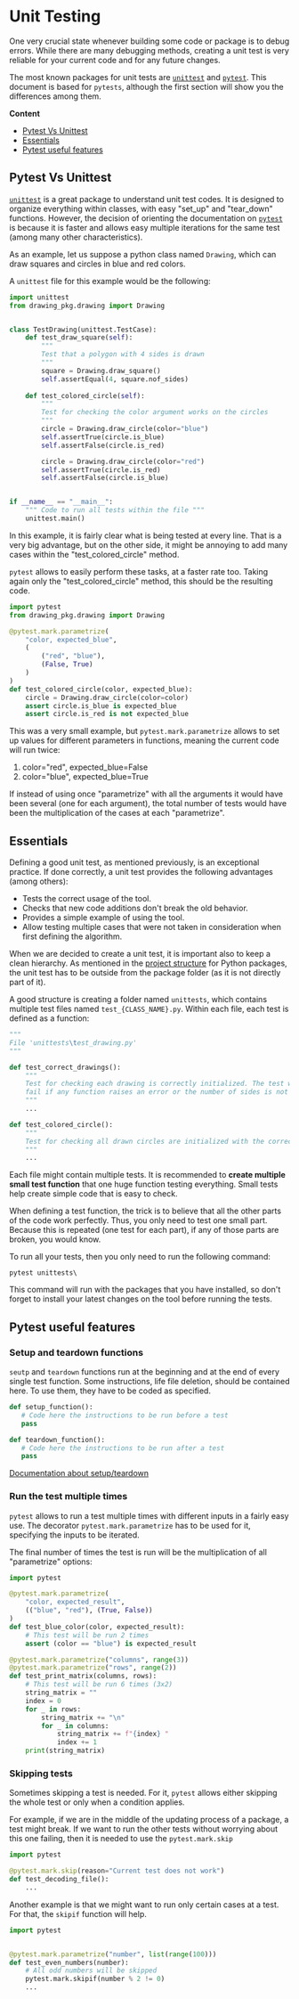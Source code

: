# Unit Testing

One very crucial state whenever building some code or package is to debug errors.
While there are many debugging methods, creating a unit test is very reliable for your current code and for any future changes.

The most known packages for unit tests are [`unittest`](https://docs.python.org/3/library/unittest.html) and [`pytest`](https://docs.pytest.org/en/latest/contents.html).
This document is based for `pytests`, although the first section will show you the differences among them.

**Content**
- [Pytest Vs Unittest](#pytest-vs-unittest)
- [Essentials](#essentials)
- [Pytest useful features](#pytest-useful-features)

## Pytest Vs Unittest

[`unittest`](https://docs.python.org/3/library/unittest.html) is a great package to understand unit test codes.
It is designed to organize everything within classes, with easy "set_up" and "tear_down" functions.
However, the decision of orienting the documentation on [`pytest`](https://docs.pytest.org/en/latest/contents.html) is because it is faster and allows easy multiple iterations for the same test (among many other characteristics).

As an example, let us suppose a python class named `Drawing`, which can draw squares and circles in blue and red colors. 

A `unittest` file for this example would be the following:

```python
import unittest
from drawing_pkg.drawing import Drawing


class TestDrawing(unittest.TestCase):
    def test_draw_square(self):
        """
        Test that a polygon with 4 sides is drawn
        """
        square = Drawing.draw_square()
        self.assertEqual(4, square.nof_sides)
        
    def test_colored_circle(self):
        """
        Test for checking the color argument works on the circles
        """
        circle = Drawing.draw_circle(color="blue")
        self.assertTrue(circle.is_blue)
        self.assertFalse(circle.is_red)

        circle = Drawing.draw_circle(color="red")
        self.assertTrue(circle.is_red)
        self.assertFalse(circle.is_blue)


if __name__ == "__main__":
    """ Code to run all tests within the file """
    unittest.main()
```

In this example, it is fairly clear what is being tested at every line. 
That is a very big advantage, but on the other side, it might be annoying to add many cases within the "test_colored_circle" method.

`pytest` allows to easily perform these tasks, at a faster rate too. Taking again only the "test_colored_circle" method, this should be the resulting code.

````python
import pytest
from drawing_pkg.drawing import Drawing

@pytest.mark.parametrize(
    "color, expected_blue",
    (
        ("red", "blue"),
        (False, True)
    )
)
def test_colored_circle(color, expected_blue):
    circle = Drawing.draw_circle(color=color)
    assert circle.is_blue is expected_blue
    assert circle.is_red is not expected_blue
````

This was a very small example, but `pytest.mark.parametrize` allows to set up values for different parameters in functions, meaning the current code will run twice:
1. color="red", expected_blue=False
2. color="blue", expected_blue=True

If instead of using once "parametrize" with all the arguments it would have been several (one for each argument), the total number of tests would have been the multiplication of the cases at each "parametrize".

## Essentials

Defining a good unit test, as mentioned previously, is an exceptional practice.
If done correctly, a unit test provides the following advantages (among others):
- Tests the correct usage of the tool.
- Checks that new code additions don't break the old behavior.
- Provides a simple example of using the tool.
- Allow testing multiple cases that were not taken in consideration when first defining the algorithm.

When we are decided to create a unit test, it is important also to keep a clean hierarchy.
As mentioned in the [project structure](package-development.md#project-structure) for Python packages, the unit test has to be outside from the package folder (as it is not directly part of it).

A good structure is creating a folder named `unittests`, which contains multiple test files named `test_{CLASS_NAME}.py`. Within each file, each test is defined as a function:
```python
"""
File 'unittests\test_drawing.py'
"""

def test_correct_drawings():
    """
    Test for checking each drawing is correctly initialized. The test will
    fail if any function raises an error or the number of sides is not correct.
    """
    ...

def test_colored_circle():
    """
    Test for checking all drawn circles are initialized with the correct color
    """
    ...
```

Each file might contain multiple tests.
It is recommended to **create multiple small test function** that one huge function testing everything.
Small tests help create simple code that is easy to check.

When defining a test function, the trick is to believe that all the other parts of the code work perfectly.
Thus, you only need to test one small part.
Because this is repeated (one test for each part), if any of those parts are broken, you would know.

To run all your tests, then you only need to run the following command:
```commandline
pytest unittests\
```

This command will run with the packages that you have installed, so don't forget to install your latest changes on the tool before running the tests.

## Pytest useful features

### Setup and teardown functions

`seutp` and `teardown` functions run at the beginning and at the end of every single test function.
Some instructions, life file deletion, should be contained here.
To use them, they have to be coded as specified.

````python
def setup_function():
   # Code here the instructions to be run before a test
   pass

def teardown_function():
   # Code here the instructions to be run after a test
   pass
````

[Documentation about setup/teardown](https://docs.pytest.org/en/6.2.x/xunit_setup.html#method-and-function-level-setup-teardown)

### Run the test multiple times

`pytest` allows to run a test multiple times with different inputs in a fairly easy use.
The decorator `pytest.mark.parametrize` has to be used for it, specifying the inputs to be iterated.

The final number of times the test is run will be the multiplication of all "parametrize" options:

````python
import pytest

@pytest.mark.parametrize(
    "color, expected_result",
    (("blue", "red"), (True, False))
)
def test_blue_color(color, expected_result):
    # This test will be run 2 times
    assert (color == "blue") is expected_result

@pytest.mark.parametrize("columns", range(3))
@pytest.mark.parametrize("rows", range(2))
def test_print_matrix(columns, rows):
    # This test will be run 6 times (3x2)
    string_matrix = ""
    index = 0
    for _ in rows:
        string_matrix += "\n"
        for _ in columns:
            string_matrix += f"{index} "
            index += 1
    print(string_matrix)
````

### Skipping tests
Sometimes skipping a test is needed. For it, `pytest` allows either skipping the whole test or only when a condition applies.

For example, if we are in the middle of the updating process of a package, a test might break.
If we want to run the other tests without worrying about this one failing, then it is needed to use the `pytest.mark.skip`

````python
import pytest

@pytest.mark.skip(reason="Current test does not work")
def test_decoding_file():
    ...
````

Another example is that we might want to run only certain cases at a test. For that, the `skipif` function will help.

````python
import pytest


@pytest.mark.parametrize("number", list(range(100)))
def test_even_numbers(number):
    # All odd numbers will be skipped
    pytest.mark.skipif(number % 2 != 0)
    ...
````
